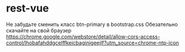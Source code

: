 # rest-vue 

Не забудьте сменить класс btn-primary в bootstrap.css
Обезательно скачайте на свой браузер https://chrome.google.com/webstore/detail/allow-cors-access-control/lhobafahddgcelffkeicbaginigeejlf?utm_source=chrome-ntp-icon
